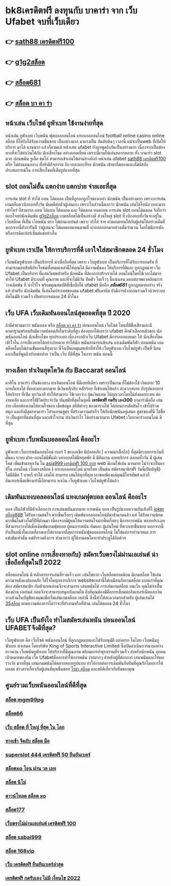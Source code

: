 # bk8เครดิตฟรี ลงทุนกับ บาคาร่า จาก เว็บ Ufabet จบที่เว็บเดียว

## 👉 [sath88 เครดิตฟรี100](https://mabet.net/credit-free-50/)
## 👉 [g1g2สล็อต](https://mabet.net/register/)
## 👉 [สล็อต681](https://mabet.net/pg-slot-credit-free/)
## 👉 [สล็อต บา คา ร่า](https://mabet.net/)

## หน้าเล่น เว็บไซต์  ยูฟ่าเบท ใช้งานง่ายที่สุด 

หน้าเล่น ยูฟ่าเบท   เว็บพนัน  ฟุตบอลออนไลน์ แทงบอลออนไลน์ football online  casino online    สล็อต ที่ได้รับได้รับความชื่นชอบ เป็นอย่างมาก มาแรงเป็น  อันดับต้นๆ   เวลานี้  แม้จะเป็นweb ที่เปิดให้บริการ มาได้  นานมาก แล้วก็ตามแต่ หน้าเล่น  ufabet  ยังถูกพูดถึงกันเป็นอย่างมาก เนื่องจากเป็นช่องทางที่จะใช้ทำเงินให้กับ นักเสี่ยงโชค  อย่างยอดเยี่ยม เพราะมีเกมให้เล่นหลากหลาย ทั้ง บาคาร่า    slot  มวย  บ่อนพนัน   รูเล็ต  ชนไก่ สามารถเข้าเล่นได้ผ่านทางลิงก์  หน้าเล่น  ufabet  [sath88 เครดิตฟรี100](https://mabet.net/register/) หรือ  ไม่ผ่านคนกลาง ทั้งยังมีกิจกรรม อีก เยอะแยะที่รอ นักพนัน  เข้ามาลิ้มลองและสัมผัสกับประสบการณ์ใน การเสี่ยงโชคที่เต็มรูปแบบที่สุด


##  slot ถอนไม่อั้น แตกง่าย แตกบ่าย จ่ายเอะที่สุด

การเล่น slot ที่ ทำได้ ถอน  ได้ตลอด  เป็นที่ถูกอกถูกใจของเหล่า นักพนัน  เป็นอย่างมาก เพราะการเล่น เกมสล็อต  เบิกออกทั้งวัน มีผลดีต่อตัวผู้เล่นเอง เพราะในส่วนนี้หากว่า นักพนัน  เล่นได้โบนัส เยอะมากเท่าไหร่ ก็สามารถ  ถอน ได้แบบ ได้ตลอด และ ได้ตลอด ยอดถอน  การเล่น slot   ถอนได้ตลอด จึงถือว่าตอบโจทย์นักเดิมพัน [g1g2สล็อต](https://mabet.net/pg-slot-credit-free/)   เกมสล็อตได้เป็นอย่างดี ส่วนใหญ่  slot ที่  เบิกออกทั้งวันจะอยู่ในเว็บสล็อต ที่เป็น  เว็บพนัน ตรง   ไม่ผ่านเอเย่นต์  เพราะ ทำได้ จ่าย ค่าตอบแทนให้กับผู้เล่นได้อย่างเต็มที่ นอกจากนี้ยังการันตี  ว่าผู้เล่นจะ ได้ผลตอบแทนตามที่ นำออกออกมาอย่างเต็มจำนวน โดยไม่มีการหัก หรือการคิดเปอร์เซ็นต์แต่อย่างใด 


##  ยูฟ่าเบท  เราเปิด ให้การบริการที่ดี เอาใจใส่สมาชิกตลอด 24 ชั่วโมง

 เว็บพนันยูฟ่าเบท เป็นบริการที่ น่าเชื่อถือที่สุด  เพราะ เว็บยูฟ่าเบท  เป็นบริการที่ได้รับการยอมรับ ที่สามารถมอบสิทธิประโยชน์ทั้งหมดเหล่านี้ให้คุณได้ มีความมั่นคง  ให้บริการที่ดีและ ถูกกฎหมาย เว็บ Ufabet เป็นบริการ ที่แสนวิเศษสำหรับ นักพนัน ที่ต้องการสร้างรายได้ ออนไลน์โดยใช้เวลาไม่มาก  ทำให้ Ufabet มีระบบที่ คุณภาพ และที่จะไม่มีวัน ปิดตัว ในเร็วๆ นี้แน่นอน มอบสภาพแวดล้อมการ วางเดิมพัน ที่ น่าไว้ใจ พร้อมคุณสมบัติที่เชื่อถือได้  ufabet มือถือ  ***สล็อต681*** ถูกกฎหมายอย่าง จริงแท้ สำหรับ นักเดิมพัน ที่เล่นในประเทศของตน  ufabet ฟรีเครดิต ยังมีการฝากถอนรวดเร็วด้วยระบบอัตโนมัติ รวดเร็ว เปิดทำการตลอด 24 ชั่วโมง


## เว็บ UFA  เว็บเดิมพันออนไลน์สุดยอดที่สุด ปี 2020

ถ้ามีคำถามมาว่า  พนันบอล   หรือ [สล็อต บา คา ร่า](https://mabet.net/credit-free-100/)  บ่อนออนไลน์  เว็บไซต์ ไหนที่มีชื่อเสียงและมีมาตรฐานพร้อมกับมีความปลอดภัยในระดับที่สูง ต้องบอกได้เลยว่า  ufabet  คือตัวเลือกหลักของ นักพนันออนไลน์ นักเสี่ยงโชค ทุกประเภท  เนื่องจากตัวเว็บ Ufabet  มีการออกแบบมา ให้ นักเสี่ยงโชคเข้าใจใน การเสี่ยงทายได้อย่างง่ายดาย ทำให้นัก พนันสามารถเข้าเล่น แทงเดิมพันกีฬา  บ่อนพนัน  เกมสล็อตโดยไม่ผ่านขั้นตอนที่ยุ่งยาก นี่จึงเป็นเหตุผลหลักที่ทำให้ เว็บยูฟ่าเบท เว็บไซต์ยูฟ่า เป็นที่ นิยม และเป็นที่พูดถึงปากต่อปาก ว่าเป็น เว็บ  ที่ดีที่สุด ในการ พนัน  ตอนนี้


## ทางเลือก ทำเงินยุคโควิด กับ  Baccarat ออนไลน์ 

คาสิโน บาคาร่า เป็นช่องทาง หาเงินออนไลน์ ที่ดีเลยทีเดียว เพราะเป็นเกม ที่ไม่ต้องใช้ เงินเยอะ 10 บาทก็แทงได้ ที่เยอะแยะมากมาย มีเงินหลักสิบ หลักร้อย ก็เข้าเล่นได้เเล้ว สะดวกสบาย กับรูปแบบการให้บริการ ที่เปิด  ทุกวินาที ทำให้สามารถ ใช้เวลาว่าง  ลุ้นเงินแสน ได้ทุกเวลาโดยไม่ส่งผลกระทบ ต่องานหลัก และการใช้ชีวิตประจำวัน  ทันสมัยที่สุดในยุคนี้  **เครดิตฟรี กดรับ เอง300** บาคาร่ามือถือ เล่นง่าย เลือกห้องเกมได้ตามใจชอบ เช็คข้อมูล สถิติต่างๆ ของตารางไพ่ ได้ก่อนการตัดสินใจ เข้าไปร่วมสนุก และยังมีสูตรบาคาร่า โปรแกรมสูตร  ที่สร้างความสำเร็จ ให้กับนักพนันอยู่เสมอ สูตรของที่นี่ ได้ชื่อว่า เป็นสูตรที่แม่นที่สุด และเข้าใจง่าน ทำเงินกำไร ได้อย่างมากมาย Ufabet  เว็บบาคาร่าออนไลน์ ดีที่สุด

## ยูฟ่าเบท  เว็บพนันบอลออนไลน์  คืออะไร 

ยูฟ่าเบท  เว็บการพนันออนไลน์ เบอร์ 1 ของเอเชีย มีปลอดภัย | ความน่าเชื่อถือ} ที่สุดมีระบบการเงินที่มั่นคง ระบบ ฝาก-ถอนไม่มีขั้นต่ำ  แทงบอลไม่มีหยุดพัก มี มีทีมงาน คอยบริการ  ตลอดทั้งวัน  มี ผู้เล่นใหม่ เพิ่มเข้ามาทุกวัน ใน [asia999 เครดิตฟรี 100 บาท](https://member.mabet.net/?action=login) web มีเกมให้เล่น มากมาย ไม่ว่าจะเป็นคาสิโน ออนไลน์ เว็บตรงสล็อต  } แทงบอลออนไลน์  มวยไทย เป็นต้น สมัครสมาชิกฟรี วันนี้เปิดบัญชี} ไม่มีลิมิต 1 บาทก็ ทำได้ เล่นได้ สามารถ เล่นได้ทุกที่ทุกเวลาขอเพียงแค่คุณมีโทรศัพท์ แล้วก็อินเทอร์เน็ตเพียงเท่านี้ก็สามารถ หาเงิน เว็บยูฟ่าเบท เว็บไซต์ยูฟ่าได้แล้ว


##  เดิมพันแทงบอลออนไลน์ แทงเกมฟุตบอล  ออนไลน์ คืออะไร

 บอล  เป็นกีฬาที่มีตัวเลือกการ การเล่นพนันมากมาย การพนัน บอล  เป็นรูปแบบความบันเทิงที่ไ [joker สล็อต888](https://mabet.net/20-free-100/) ได้รับความสนใจ มากขึ้นเรื่อยๆ  เดิมพันบอลออนไลน์มีมาช้านานแล้ว แต่ ได้รับความนิยม มากขึ้นในช่วงไม่กี่ปีที่ผ่านมา เนื่องจากมีผู้คนให้ความสนใจมากขึ้นเรื่อยๆ มีการการพนัน หลายประเภทที่สามารถวางได้เมื่อเดิมพันเกมฟุตบอล   ผู้คนการพนัน ทีมและ ผู้เล่นใหม่ ที่พวกเขาชื่นชอบ นอกจากนี้ยังเป็นหนึ่งในเกมที่คาดเดาได้ยากมากที่สุดการพนันฟุตบอลออนไลน์   ไม่ใช่แค่การทำนายผล การแข่งขันเท่านั้น แต่ยังรวมถึงการ ทำนายว่า ผู้ใช้งานคนใดจะทำประตูได้อีกด้วย

##  slot online  การเสี่ยงทายกับ} สมัครเว็บตรงไม่ผ่านเอเย่นต์   น่าเชื่อถือที่สุดในปี 2022 

 สล็อตออนไลน์  มี หลักการการเล่นที่รวดเร็ว  และ เล่นไม่ยาก  เว็บสล็อตยอดนิยม มีเกมสล็อต ให้เล่นมากมายมั่งคงปลอดภัย ใส่ใจในทุกการบริการ websiteเหล่านี้ไม่เหมือนกับเกมสล็อต  แบบเก่าที่คุณต้อง สมัครสมาชิก กับตัวแทนก่อนจึงจะสามารถ เล่นพนันได้ การเล่นเกมสล็อต บนเว็บ คุณไม่จำเป็นต้องผ่าน เอเย่นต์ ก่อนจึงจะสามารถสนุกกับเกมได้ สิ่งที่คุณต้องมีคือการเชื่อมต่ออินเทอร์เน็ตและเงินบางส่วนในบัญชีของคุณเพื่อเริ่มเล่นเกมสล็อต เหล่านี้ สิ่งนี้ทำให้สะดวกมากสำหรับ ผู้เล่นเล่นได้ [35สล็อต](https://mabet.net/) ตามความต้องการไม่ว่าจะที่ทำงานหรือที่บ้าน เล่นได้ตลอด 24 ชั่วโมง

## เว็บ UFA เป็นยังไง ทำไมสมัครเล่นพนัน บ่อนออนไลน์ UFABETจึงดีที่สุด?

 เว็บยูฟ่าเบท คือ เว็บไซต์  พนันออนไลน์ ที่ถูกกฎหมายและได้รับอนุมัติ แห่งแรก ในไทย  เว็บพนันยูฟ่าเบท นำเสนอ โดยบริษัท King of Sports Interactive Limited ซึ่งเปิดดำเนินการนานอย่างยาวนาน  เว็บพนันยูฟ่าเบท ให้บริการที่มีคุณภาพ พร้อมการทำธุรกรรมที่รวดเร็ว สำหรับนักพนัน ทุกคนเป้าหมายของทีม เว็บ Ufabetคือการทำให้การพนัน ง่ายมากๆ สำหรับผู้ที่ต้องการ เล่นพนันและให้ผล รางวัล มากที่สุด เล่นเกมพนันได้หลากหลายรูปแบบ ทำให้ง่ายต่อการเดิมพันกับทีมที่คุณรักโดยการให้ผลสด ข่าวสารเกี่ยวกับผู้เล่นที่คุณชื่นชอบ [โรม่า สล็อต](https://bio.link/tisawago) และสถิติเกี่ยวกับทีมของคุณ


## ศูนย์รวมเว็บพนันออนไลน์ที่ดีที่สุด

### [สล็อต mgm99pg](https://atom.io/themes/MABET.net%20สล็อตเว็บตรง%20เครดิตฟรี2021ล่าสุด%20008%20สล็อต%20สล็อตอตกหนัก%2020รับ100)
### [สล็อต66](https://atom.io/themes/MABET.net%20สล็อตเว็บตรง%20รวม%20สล็อต%20ออ%20โต้%20008%20สล็อต%20สล็อตอตกหนัก%2020รับ100)
### [เว็บ สล็อต ที่ ใหญ่ ที่สุด ใน โลก](https://atom.io/themes/MABET.net%20สล็อตเว็บตรง%20โหลดเกมส์%20สล็อตxo%20008%20สล็อต%20สล็อตอตกหนัก%2020รับ100)
### [ทางเข้า จีคลับ สล็อต มือ](https://atom.io/themes/MABET.net%20สล็อตเว็บตรง%20เครดิตฟรี%2058%20ดาวน์โหลด%20008%20สล็อต%20สล็อตอตกหนัก%2020รับ100)
### [superslot 444 เครดิตฟรี 50 ยืนยันเบอร์](https://atom.io/themes/MABET.net%20สล็อตเว็บตรง%20สล็อต818king%20008%20สล็อต%20สล็อตอตกหนัก%2020รับ100)
### [สล็อตxo โอน ผ่าน วอ เลท](https://atom.io/themes/MABET.net%20สล็อตเว็บตรง%206k%20เครดิตฟรี%20008%20สล็อต%20สล็อตอตกหนัก%2020รับ100)
### [สล็อต นีโม่](https://atom.io/themes/MABET.net%20สล็อตเว็บตรง%20sagame%20เครดิตฟรี%20100%20008%20สล็อต%20สล็อตอตกหนัก%2020รับ100)
### [ดาวน์โหลด สล็อต xo](https://atom.io/themes/MABET.net%20สล็อตเว็บตรง%20สล็อตsabai55%20008%20สล็อต%20สล็อตอตกหนัก%2020รับ100)
### [สล็อต177](https://atom.io/themes/MABET.net%20สล็อตเว็บตรง%20เครดิตฟรีonlyfan69%20008%20สล็อต%20สล็อตอตกหนัก%2020รับ100)
### [เว็บตรงไม่ผ่านเอเย่นต์ เครดิตฟรี 100](https://atom.io/themes/MABET.net%20สล็อตเว็บตรง%2011hilo%20สล็อต%20mem%20008%20สล็อต%20สล็อตอตกหนัก%2020รับ100)
### [สล็อต sabai999](https://atom.io/themes/MABET.net%20สล็อตเว็บตรง%20สล็อต%20เติมเงินผ่าน%20เบอร์%20โทรศัพท์%20008%20สล็อต%20สล็อตอตกหนัก%2020รับ100)
### [สล็อต 168vip](https://atom.io/themes/MABET.net%20สล็อตเว็บตรง%20เครดิตฟรี%20กดรับเอง%20ยืนยันเบอร์%20008%20สล็อต%20สล็อตอตกหนัก%2020รับ100)
### [เว็บ เครดิตฟรี ยืนยันเบอร์ล่าสุด](https://atom.io/themes/MABET.net%20สล็อตเว็บตรง%20สมัคร%20ufabet%20ฝากถอน%20wallet%20ไม่มีขั้นต่ำ%20008%20สล็อต%20สล็อตอตกหนัก%2020รับ100)
### [เครดิตฟรี กดรับเอง ไม่มี เงื่อนไข 2022](https://atom.io/themes/MABET.net%20สล็อตเว็บตรง%20สล็อตxd%20008%20สล็อต%20สล็อตอตกหนัก%2020รับ100)
